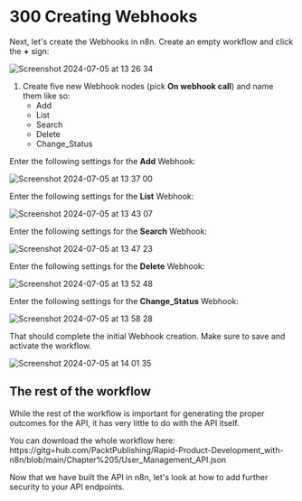 # 300 Creating Webhooks

Next, let's create the Webhooks in n8n. Create an empty workflow and click the **+** sign:

![Screenshot 2024-07-05 at 13 26 34](https://github.com/vanHeemstraSystems/noteplan-n8n/assets/1499433/68f0d37d-e84b-45c7-8d89-11f76284abd0)

1) Create five new Webhook nodes (pick **On webhook call**) and name them like so:
   - Add
   - List
   - Search
   - Delete
   - Change_Status
  
Enter the following settings for the **Add** Webhook:

![Screenshot 2024-07-05 at 13 37 00](https://github.com/vanHeemstraSystems/noteplan-n8n/assets/1499433/2d6ea43b-24d3-4614-bd3a-34836a1e78fd)

Enter the following settings for the **List** Webhook:

![Screenshot 2024-07-05 at 13 43 07](https://github.com/vanHeemstraSystems/noteplan-n8n/assets/1499433/a2662d9f-8fe0-4653-8496-d97da2c6828a)

Enter the following settings for the **Search** Webhook:

![Screenshot 2024-07-05 at 13 47 23](https://github.com/vanHeemstraSystems/noteplan-n8n/assets/1499433/150d8056-65db-4215-b988-6003de0172e7)

Enter the following settings for the **Delete** Webhook:

![Screenshot 2024-07-05 at 13 52 48](https://github.com/vanHeemstraSystems/noteplan-n8n/assets/1499433/4b4cfb4f-9a88-4281-b8df-f4b534890c5d)

Enter the following settings for the **Change_Status** Webhook:

![Screenshot 2024-07-05 at 13 58 28](https://github.com/vanHeemstraSystems/noteplan-n8n/assets/1499433/912c7807-ec0a-4f03-b554-d46fbde25a98)

That should complete the initial Webhook creation. Make sure to save and activate the workflow.

![Screenshot 2024-07-05 at 14 01 35](https://github.com/vanHeemstraSystems/noteplan-n8n/assets/1499433/c2f0634e-9c30-4316-9ff7-6a0d4e0b7252)

## The rest of the workflow
While the rest of the workflow is important for generating the proper outcomes for the API, it has very little to do with the API itself.

You can download the whole workflow here: https://gitg=hub.com/PacktPublishing/Rapid-Product-Development_with-n8n/blob/main/Chapter%205/User_Management_API.json

Now that we have built the API in n8n, let's look at how to add further security to your API endpoints.
